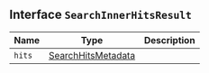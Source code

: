 ## Interface `SearchInnerHitsResult`

| Name | Type | Description |
| - | - | - |
| `hits` | [SearchHitsMetadata](./SearchHitsMetadata.md)<any> | &nbsp; |
